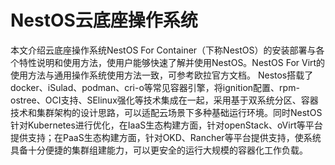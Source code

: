 # NestOS云底座操作系统

本文介绍云底座操作系统NestOS For Container（下称NestOS）的安装部署与各个特性说明和使用方法，使用户能够快速了解并使用NestOS。NestOS For Virt的使用方法与通用操作系统使用方法一致，可参考欧拉官方文档。
Nestos搭载了docker、iSulad、podman、cri-o等常见容器引擎，将ignition配置、rpm-ostree、OCI支持、SElinux强化等技术集成在一起，采用基于双系统分区、容器技术和集群架构的设计思路，可以适配云场景下多种基础运行环境。同时NestOS针对Kubernetes进行优化，在IaaS生态构建方面，针对openStack、oVirt等平台提供支持；在PaaS生态构建方面，针对OKD、Rancher等平台提供支持，使系统具备十分便捷的集群组建能力，可以更安全的运行大规模的容器化工作负载。
